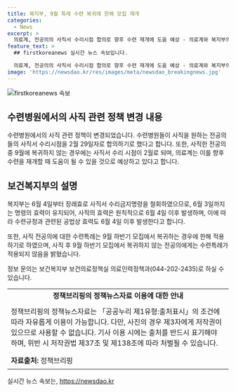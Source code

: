 ```yaml
---
title: 복지부, 9월 특례 수련 복귀에 한해 모집 재개
categories:
  - News
excerpt: >
  의료계, 전공의의 사직서 수리시점 합의로 향후 수련 재개에 도움 예상 - 의료계와 복지부의 합의에 따라, 전공의의 사직서 수리시점이 2월 29일로 변경되면서 수련 재개 시 도움이 될 것으로 전망됨. 6월 4일부터 사직서 수리금지명령 철회로 효력 발생 시점 변경되며, 사직 후 9월 복귀하지 않는 전공의에는 수련특례 적용되지 않음. 해당 내용은 보건복지부에서 확인 가능. (문의 : 044-202-2435)
feature_text: >
  ## firstkoreanews 실시간 뉴스 속보입니다.

  의료계, 전공의의 사직서 수리시점 합의로 향후 수련 재개에 도움 예상 - 의료계와 복지부의 합의에 따라, 전공의의 사직서 수리시점이 2월 29일로 변경되면서 수련 재개 시 도움이 될 것으로 전망됨. 6월 4일부터 사직서 수리금지명령 철회로 효력 발생 시점 변경되며, 사직 후 9월 복귀하지 않는 전공의에는 수련특례 적용되지 않음. 해당 내용은 보건복지부에서 확인 가능. (문의 : 044-202-2435)
image: 'https://newsdao.kr/res/images/meta/newsdao_breakingnews.jpg'
---
```


<p><img src="https://newsdao.kr/res/images/meta/newsdao_breakingnews.jpg" alt="firstkoreanews 속보" /></p>

<h2 data-ke-size="size26">수련병원에서의 사직 관련 정책 변경 내용</h2>

<p data-ke-size="size16">수련병원에서의 사직 관련 정책이 변경되었습니다. 수련병원들이 사직을 원하는 전공의들의 사직서 수리시점을 2월 29일자로 합의하기로 했다고 합니다. 또한, 사직한 전공의 중 9월에 복귀하지 않는 경우에는 사직서 수리 시점이 2월로 되며, 의료계는 이를 향후 수련을 재개할 때 도움이 될 수 있을 것으로 예상하고 있다고 합니다.</p>

<h2 data-ke-size="size26">보건복지부의 설명</h2>

<p data-ke-size="size16">복지부는 6월 4일부터 장래효로 사직서 수리금지명령을 철회하였으므로, 6월 3일까지는 명령의 효력이 유지되어, 사직의 효력은 원칙적으로 6월 4일 이후 발생하며, 이에 따라 수련규정과 관련된 공법상 효력도 6월 4일 이후 발생한다고 합니다.</p>

<p data-ke-size="size16">또한, 사직 전공의에 대한 수련특례는 9월 하반기 모집에서 복귀하는 경우에 한해 적용하기로 하였으며, 사직 후 9월 하반기 모집에서 복귀하지 않는 전공의에게는 수련특례가 적용되지 않음을 밝혔습니다.</p>

<p data-ke-size="size16">정보 문의는 보건복지부 보건의료정책실 의료인력정책과(044-202-2435)로 하실 수 있습니다.</p>

<table>
  <tr>
    <td style="text-align: center; height: 17px;"><b>정책브리핑의 정책뉴스자료 이용에 대한 안내</b></td>
  </tr>
  <tr>
    <td style="text-align: left; padding: 8px;">정책브리핑의 정책뉴스자료는 「공공누리 제1유형:출처표시」의 조건에 따라 자유롭게 이용이 가능합니다. 다만, 사진의 경우 제3자에게 저작권이 있으므로 사용할 수 없습니다. 기사 이용 시에는 출처를 반드시 표기해야 하며, 위반 시 저작권법 제37조 및 제138조에 따라 처벌될 수 있습니다.</td>
  </tr>
  <tr>
    <td style="text-align: left; padding: 8px;"><b>자료출처:</b> 정책브리핑 </td>
  </tr>
</table>
실시간 뉴스 속보는, <a href="https://newsdao.kr" rel="dofollow">https://newsdao.kr</a>


